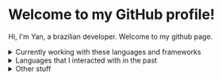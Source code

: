 # Welcome to my GitHub profile!
Hi, I'm Yan, a brazilian developer. Welcome to my github page.

<details>
  <summary>Currently working with these languages and frameworks</summary>

 - AngularJS (current full-time job)
 - Angular (learning)
</details>

<details>
  <summary>Languages that I interacted with in the past</summary>
  
  - ZScript
  - C (in college)
  - C++ (hobby)
  - Python (mainly with Tacotron2)
  - Ruby (In RPG Maker, centuries ago)
</details>

<details>
  <summary>Other stuff</summary>
  
  - 3D modelling and (basic) rigging
  - Video editing (Premiere Pro, Adobe After Effects, in the past, Vegas)
</details>
